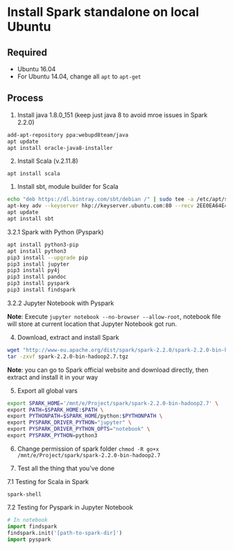 # Install Spark standalone on local Ubuntu

## Required

- Ubuntu 16.04
- For Ubuntu 14.04, change all `apt` to `apt-get`

## Process

1. Install java 1.8.0_151 (keep just java 8 to avoid mroe issues in Spark 2.2.0)

```sh
add-apt-repository ppa:webupd8team/java
apt update
apt install oracle-java8-installer
```

2. Install Scala (v.2.11.8)

`apt install scala`

  1. Install sbt, module builder for Scala

```sh
echo "deb https://dl.bintray.com/sbt/debian /" | sudo tee -a /etc/apt/sources.list.d/sbt.list
apt-key adv --keyserver hkp://keyserver.ubuntu.com:80 --recv 2EE0EA64E40A89B84B2DF73499E82A75642AC823
apt update
apt install sbt
```

3.2.1 Spark with Python (Pyspark)

```sh
apt install python3-pip
apt install python3
pip3 install --upgrade pip
pip3 install jupyter
pip3 install py4j
pip3 install pandoc
pip3 install pyspark
pip3 install findspark
```

3.2.2 Jupyter Notebook with Pyspark

**Note**: Execute `jupyter notebook --no-browser --allow-root`, notebook file will store at current location that Jupyter Notebook got run.

4. Download, extract and install Spark

```sh
wget "http://www-eu.apache.org/dist/spark/spark-2.2.0/spark-2.2.0-bin-hadoop2.7.tgz"
tar -zxvf spark-2.2.0-bin-hadoop2.7.tgz
```

**Note**: you can go to Spark official website and download directly, then extract and install it in your way

5. Export all global vars

```sh
export SPARK_HOME='/mnt/e/Project/spark/spark-2.2.0-bin-hadoop2.7' \
export PATH=$SPARK_HOME:$PATH \
export PYTHONPATH=$SPARK_HOME/python:$PYTHONPATH \
export PYSPARK_DRIVER_PYTHON="jupyter" \
export PYSPARK_DRIVER_PYTHON_OPTS="notebook" \
export PYSPARK_PYTHON=python3
```

6. Change permission of spark folder `chmod -R go+x /mnt/e/Project/spark/spark-2.2.0-bin-hadoop2.7`

7. Test all the thing that you've done

7.1 Testing for Scala in Spark

`spark-shell`

7.2 Testing for Pyspark in Jupyter Notebook

```python
# In notebook
import findspark
findspark.init('[path-to-spark-dir]')
import pyspark
```
